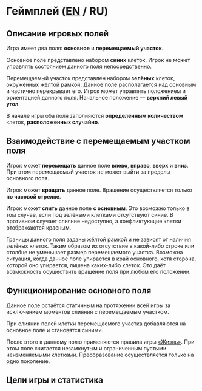 # Геймплей ([EN](gameplay.md) / RU)

## Описание игровых полей

Игра имеет два поля: **основное** и **перемещаемый участок**.

Основное поле представлено набором **синих** клеток. Игрок не может управлять состоянием данного поля непосредственно.

Перемещаемый участок представлен набором **зелёных** клеток, окружённых жёлтой рамкой. Данное поле располагается над основным и частично перекрывает его. Игрок может управлять положением и ориентацией данного поля. Начальное положение &mdash; **верхний левый угол**.

В начале игры оба поля заполняются **определённым количеством** клеток, **расположенных случайно**.

## Взаимодействие с перемещаемым участком поля

Игрок может **перемещать** данное поле **влево**, **вправо**, **вверх** и **вниз**. При этом перемещаемый участок не может выйти за пределы основного поля.

Игрок может **вращать** данное поле. Вращение осуществляется только **по часовой стрелке**.

Игрок может **слить** данное поле **с основным**. Это возможно только в том случае, если под зелёными клетками отсутствуют синие. В противном случает слияние недоступно, а конфликтующие клетки отображаются красным.

Границы данного поля заданы жёлтой рамкой и не зависят от наличия зелёных клеток. Таким образом их отсутствие в какой-либо строке или столбце не уменьшает размер перемещаемого участка. Возможна ситуация, когда данное поле упирается в край основного, хотя сторона, которой оно упирается, лишена каких-либо клеток. Это даёт возможность осуществить вращение поля при любом его положении.

## Функционирование основного поля

Данное поле остаётся статичным на протяжении всей игры за исключением моментов слияния с перемещаемым участком.

При слиянии полей клетки перемещаемого участка добавляются на основное поле и становятся синими.

После этого к данному полю применяются правила игры [&laquo;Жизнь&raquo;](https://ru.wikipedia.org/wiki/Игра_«Жизнь»). При этом поле считается незамкнутым и ограниченным пустыми неизменяемыми клетками. Преобразование осуществляется только на одно поколение.

## Цели игры и статистика
